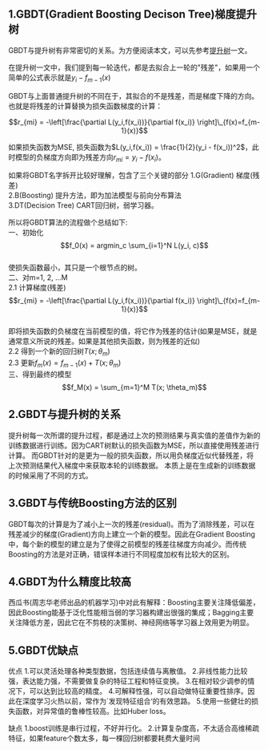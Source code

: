 ## 1.GBDT(Gradient Boosting Decison Tree)梯度提升树
GBDT与提升树有非常密切的关系。为方便阅读本文，可以先参考[提升树](https://blog.csdn.net/bitcarmanlee/article/details/106835782)一文。

在提升树一文中，我们提到每一轮迭代，都是去拟合上一轮的"残差"，如果用一个简单的公式表示就是$y_i - f_{m-1}(x)$

GBDT与上面普通提升树的不同在于，其拟合的不是残差，而是梯度下降的方向。也就是将残差的计算替换为损失函数梯度的计算：
  
$$r_{mi} = -\left[\frac{\partial L(y_i,f(x_i))}{\partial f(x_i)} \right]\_{f(x)=f_{m-1}(x)}$$  

如果损失函数为MSE, 损失函数为$L(y_i,f(x_i)) = \frac{1}{2}(y_i - f(x_i))^2$，此时模型的负梯度方向即为残差方向$r_{mi} = y_i - f(x_i)$。

如果将GBDT名字拆开比较好理解，包含了三个关键的部分
1.G(Gradient) 梯度(残差)  
2.B(Boosting) 提升方法，即为加法模型与前向分布算法  
3.DT(Decision Tree) CART回归树，弱学习器。  

所以将GBDT算法的流程做个总结如下:  
一、初始化  
$$f_0(x) = argmin_c \sum_{i=1}^N L(y_i, c)$$    
使损失函数最小，其只是一个根节点的树。  
二、对m=1, 2, …M  
2.1 计算梯度(残差)   
$$r_{mi} = -\left[\frac{\partial L(y_i,f(x_i))}{\partial f(x_i)} \right]\_{f(x)=f_{m-1}(x)}$$  
即将损失函数的负梯度在当前模型的值，将它作为残差的估计(如果是MSE，就是通常意义所说的残差。如果是其他损失函数，则为残差的近似)  
2.2 得到一个新的回归树$T(x;\theta_m)$    
2.3 更新$f_m(x) = f_{m-1}(x) + T(x; \theta_m)$        
三、得到最终的模型   
$$f_M(x) = \sum_{m=1}^M T(x; \theta_m)$$  

## 2.GBDT与提升树的关系
提升树每一次所谓的提升过程，都是通过上次的预测结果与真实值的差值作为新的训练数据进行训练。因为CART树默认的损失函数为MSE，所以直接使用残差进行计算。
而GBDT针对的是更为一般的损失函数，所以用负梯度近似代替残差，将上次预测结果代入梯度中来获取本轮的训练数据。
本质上是在生成新的训练数据的时候采用了不同的方式。

## 3.GBDT与传统Boosting方法的区别
GBDT每次的计算是为了减小上一次的残差(residual)。而为了消除残差，可以在残差减少的梯度(Gradient)方向上建立一个新的模型。因此在Gradient Boosting中，每个新的模型的建立是为了使得之前模型的残差往梯度方向减少。而传统Boosting的方法是对正确，错误样本进行不同程度加权有比较大的区别。

## 4.GBDT为什么精度比较高
西瓜书(周志华老师出品的机器学习)中对此有解释：Boosting主要关注降低偏差，因此Boosting能基于泛化性能相当弱的学习器构建出很强的集成；Bagging主要关注降低方差，因此它在不剪枝的决策树、神经网络等学习器上效用更为明显。

## 5.GBDT优缺点
优点
1.可以灵活处理各种类型数据，包括连续值与离散值。
2.非线性能力比较强，表达能力强，不需要做复杂的特征工程和特征变换。
3.在相对较少调参的情况下，可以达到比较高的精度。
4.可解释性强，可以自动做特征重要性排序。因此在深度学习火热以前，常作为`发现特征组合‘的有效思路。
5.使用一些健壮的损失函数，对异常值的鲁棒性较高。比如Huber loss。

缺点
1.boost训练是串行过程，不好并行化。
2.计算复杂度高，不太适合高维稀疏特征，如果feature个数太多，每一棵回归树都要耗费大量时间
